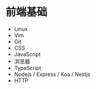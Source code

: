 # 前端基础

- Linux
- Vim
- Git
- CSS
- JavaScript
- 浏览器
- TypeScript
- Nodejs / Express / Koa / Nestjs
- HTTP